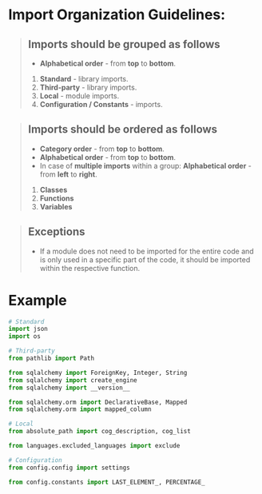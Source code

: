 # Import Organization Guidelines:

> ## Imports should be grouped as follows
> - **Alphabetical order** - from **top** to **bottom**.
> 1. **Standard** - library imports.
> 2. **Third-party** - library imports.
> 3. **Local** - module imports.
> 4. **Configuration / Constants** - imports.


> ## Imports should be ordered as follows
> - **Category order** - from **top** to **bottom**.
> - **Alphabetical order** - from **top** to **bottom**.
> - In case of **multiple imports** within a group: **Alphabetical order** - from **left** to **right**.
> 1. **Classes**
> 2. **Functions**
> 3. **Variables**

> ## Exceptions
> - If a module does not need to be imported for the entire code and is only used in a specific part of the code, it
    should be imported within the respective function.

# Example
```python
# Standard
import json
import os

# Third-party
from pathlib import Path

from sqlalchemy import ForeignKey, Integer, String
from sqlalchemy import create_engine
from sqlalchemy import __version__

from sqlalchemy.orm import DeclarativeBase, Mapped
from sqlalchemy.orm import mapped_column

# Local
from absolute_path import cog_description, cog_list

from languages.excluded_languages import exclude

# Configuration
from config.config import settings

from config.constants import LAST_ELEMENT_, PERCENTAGE_
```
